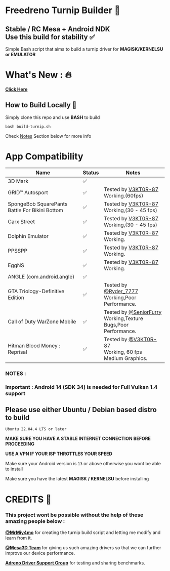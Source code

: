 # Freedreno Turnip Builder 🚀

## Stable / RC Mesa  + Android NDK <br> Use this build for stability ✅ 

Simple Bash script that aims to build a turnip driver for **MAGISK/KERNELSU or EMULATOR**

# What's New : 🔥

**[Click Here](//github.com/v3kt0r-87/Mesa-Turnip-Builder/blob/main/UPDATES.md)**
 
## How to Build Locally 🤔

Simply clone this repo and use **BASH** to build 

``` 
bash build-turnip.sh
``` 

Check [Notes](//github.com/v3kt0r-87/Mesa-Turnip-Builder?tab=readme-ov-file#notes-) Section below for more info 

# App Compatibility

| Name                                            | Status | Notes                                                                                                                     |
|-------------------------------------------------|--------|---------------------------------------------------------------------------------------------------------------------------|
| 3D Mark                                         | ✅     |                                                                                                                           |
| GRID™ Autosport                                 | ✅     | Tested by [V3KT0R-87](//github.com/V3KT0R-87)<br>Working.(60fps)                                                          |
| SpongeBob SquarePants Battle For Bikini Bottom  | ✅     | Tested by [V3KT0R-87](//github.com/V3KT0R-87)<br>Working,(30 - 45 fps)                                                    |
| Carx Street                                     | ✅     | Tested by [V3KT0R-87](//github.com/V3KT0R-87)<br>Working,(30 - 45 fps)                                                    |
| Dolphin Emulator                                | ✅     | Tested by [V3KT0R-87](//github.com/V3KT0R-87)<br>Working.                                                                 |
| PPSSPP                                          | ✅     | Tested by [V3KT0R-87](//github.com/V3KT0R-87)<br>Working.                                                                 |
| EggNS                                           | ✅     | Tested by [V3KT0R-87](//github.com/V3KT0R-87)<br>Working.                                                                 |
| ANGLE (com.android.angle)                       | ✅     |                                                                                                                           |
| GTA Triology-Definitive Edition                 | ✅     | Tested by [@Ryder_7777](//t.me/Ryder_7777)<br>Working,Poor Performance.                                                   |
| Call of Duty WarZone Mobile                     | ✅     | Tested by [@SeniorFurry](//t.me/SeniorFurry)<br>Working,Texture Bugs,Poor Performance.                                    |
| Hitman Blood Money : Reprisal                   | ✅     | Tested by [@V3KT0R-87](//github.com/V3KT0R-87)<br>Working, 60 fps Medium Graphics.                                        |


### NOTES :

### Important : Android 14 (SDK 34) is needed for Full Vulkan 1.4 support

## Please use either Ubuntu / Debian based distro to build 
```Ubuntu 22.04.4 LTS or later```

**MAKE SURE YOU HAVE A STABLE INTERNET CONNECTION BEFORE PROCEEDING**

**USE A VPN IF YOUR ISP THROTTLES YOUR SPEED**

Make sure your Android version is ```13``` or above otherwise you wont be able to install 

Make sure you have the latest **MAGISK / KERNELSU** before installing


# CREDITS 🙏

### This project wont be possible without the help of these amazing people below :
 
 **[@MrMiy4mo](//github.com/ilhan-athn7)** for creating the turnip build script and letting me modify and learn from it. 
 
 **[@Mesa3D Team](//gitlab.freedesktop.org/mesa/mesa)** for giving us such amazing drivers so that we can further improve our device performance.

 **[Adreno Driver Support Group](//t.me/adreno_driver)** for testing and sharing benchmarks.

